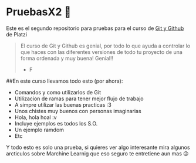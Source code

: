 # PruebasX2 💙
Este es el segundo repositorio para pruebas para el curso de [Git y Github](https://platzi.com/clases/git-github/) de Platzi
>El curso de Git y Github es genial, por todo lo que ayuda a controlar lo que haces con las diferentes versiones de todo tu proyecto de una forma ordenada y muy buena! Genial!!
> - F

##En este curso llevamos todo esto (por ahora):
* Comandos y como utilizarlos de Git
* Utilizacion de ramas para tener mejor flujo de trabajo
* A simpre utilizar las buenas practicas :3
* Unos chistes muy buenos con personas imaginarias
* Hola, hola hoal :v
* Incluye ejemplos es todos los S.O.
* Un ejemplo ramdom
* Etc

Y todo esto es solo una prueba, si quieres ver algo interesante mira algunos arcticulos sobre Marchine Learnig que eso seguro te entretiene aun mas 😉
